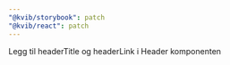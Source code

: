 ```yaml
---
"@kvib/storybook": patch
"@kvib/react": patch
---
```


Legg til headerTitle og headerLink i Header komponenten
